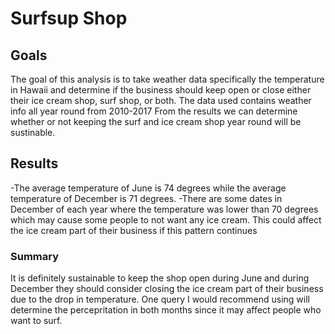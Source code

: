 # Surfsup Shop
## Goals
The goal of this analysis is to take weather data specifically the temperature in Hawaii and determine if the business should keep open or close either their ice cream shop, surf shop, or both. The data used contains weather info all year round from 2010-2017
From the results we can determine whether or not keeping the surf and ice cream shop year round will be sustinable.
## Results
-The average temperature of June is 74 degrees while the average temperature of December is 71 degrees.
-There are some dates in December of each year where the temperature was lower than 70 degrees which may cause some people to not
want any ice cream. This could affect the ice cream part of their business if this pattern continues
### Summary
It is definitely sustainable to keep the shop open during June and during December they should consider closing the ice cream part of their business 
due to the drop in temperature. One query I would recommend using will determine the percepritation in both months since it may affect people 
who want to surf. 
